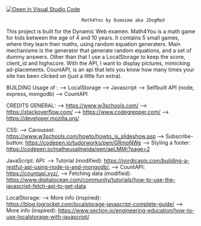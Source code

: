 [![Open in Visual Studio Code](https://classroom.github.com/assets/open-in-vscode-f059dc9a6f8d3a56e377f745f24479a46679e63a5d9fe6f495e02850cd0d8118.svg)](https://classroom.github.com/online_ide?assignment_repo_id=7314754&assignment_repo_type=AssignmentRepo)

                                Math4You by Oumaima aka JDogMad

This project is built for the Dynamic Web examen. Math4You is a math game for kids between the age of 4 and 10 years. It contains 5 small games, where they learn their maths, using random equation generaters. Main mechanisme is the generator that generate random equations, and a set of dummy answers. Other than that I use a LocalStorage to keep the score, client_id and highscore. With the API, I want to display pictures, mimicking ad-placements. CountAPI, is an api that lets you know how many times your site has been clicked on (just a little fun extra). 

BUILDING
Usage of :
--> LocalStorage
--> Javascript
--> Selfbuilt API (node, express, mongodb)
--> CountAPI

CREDITS
GENERAL:
--> https://www.w3schools.com/
--> https://stackoverflow.com/
--> https://www.codegrepper.com/
--> https://developer.mozilla.org/

CSS: 
--> Caroussel: https://www.w3schools.com/howto/howto_js_slideshow.asp 
--> Subscribe-button: https://codepen.io/tudorworks/pen/GRmpNWe
--> Styling a footer: https://codepen.io/matheusalmeida/pen/aeLMMr?page=2

JavaScript:
API: 
    --> Tutorial (modified): https://nordicapis.com/building-a-restful-api-using-node-js-and-mongodb/,
    --> CountAPI: https://countapi.xyz/,
    --> Fetching data (modified): https://www.digitalocean.com/community/tutorials/how-to-use-the-javascript-fetch-api-to-get-data

LocalStorage:
    --> More info (inspired): https://blog.logrocket.com/localstorage-javascript-complete-guide/
    --> More info (inspired): https://www.section.io/engineering-education/how-to-use-localstorage-with-javascript/

